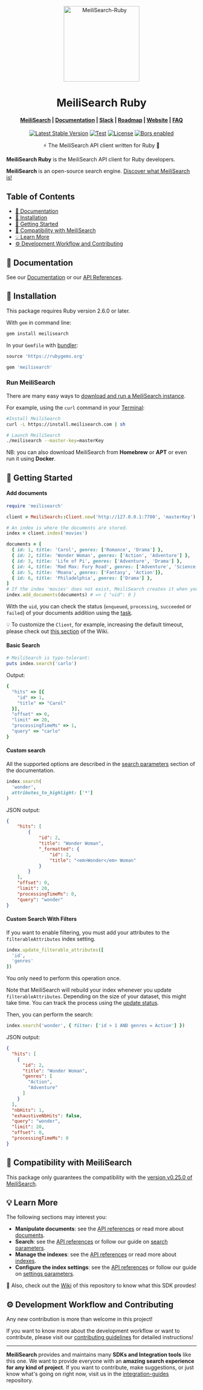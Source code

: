 <p align="center">
  <img src="https://res.cloudinary.com/meilisearch/image/upload/v1587402338/SDKs/meilisearch_ruby.svg" alt="MeiliSearch-Ruby" width="200" height="200" />
</p>

<h1 align="center">MeiliSearch Ruby</h1>

<h4 align="center">
  <a href="https://github.com/meilisearch/MeiliSearch">MeiliSearch</a> |
  <a href="https://docs.meilisearch.com">Documentation</a> |
  <a href="https://slack.meilisearch.com">Slack</a> |
  <a href="https://roadmap.meilisearch.com/tabs/1-under-consideration">Roadmap</a> |
  <a href="https://www.meilisearch.com">Website</a> |
  <a href="https://docs.meilisearch.com/faq">FAQ</a>
</h4>

<p align="center">
  <a href="https://badge.fury.io/rb/meilisearch"><img src="https://badge.fury.io/rb/meilisearch.svg" alt="Latest Stable Version"></a>
  <a href="https://github.com/meilisearch/meilisearch-ruby/actions"><img src="https://github.com/meilisearch/meilisearch-ruby/workflows/Tests/badge.svg" alt="Test"></a>
  <a href="https://github.com/meilisearch/meilisearch-ruby/blob/main/LICENSE"><img src="https://img.shields.io/badge/license-MIT-informational" alt="License"></a>
  <a href="https://app.bors.tech/repositories/28781"><img src="https://bors.tech/images/badge_small.svg" alt="Bors enabled"></a>
</p>

<p align="center">⚡ The MeiliSearch API client written for Ruby 💎</p>

**MeiliSearch Ruby** is the MeiliSearch API client for Ruby developers.

**MeiliSearch** is an open-source search engine. [Discover what MeiliSearch is!](https://github.com/meilisearch/MeiliSearch)

## Table of Contents <!-- omit in toc -->

- [📖 Documentation](#-documentation)
- [🔧 Installation](#-installation)
- [🚀 Getting Started](#-getting-started)
- [🤖 Compatibility with MeiliSearch](#-compatibility-with-meilisearch)
- [💡 Learn More](#-learn-more)
- [⚙️ Development Workflow and Contributing](#️-development-workflow-and-contributing)

## 📖 Documentation

See our [Documentation](https://docs.meilisearch.com/learn/tutorials/getting_started.html) or our [API References](https://docs.meilisearch.com/reference/api/).

## 🔧 Installation

This package requires Ruby version 2.6.0 or later.

With `gem` in command line:
```bash
gem install meilisearch
```

In your `Gemfile` with [bundler](https://bundler.io/):
```ruby
source 'https://rubygems.org'

gem 'meilisearch'
```

### Run MeiliSearch <!-- omit in toc -->

There are many easy ways to [download and run a MeiliSearch instance](https://docs.meilisearch.com/reference/features/installation.html#download-and-launch).

For example, using the `curl` command in your [Terminal](https://itconnect.uw.edu/learn/workshops/online-tutorials/web-publishing/what-is-a-terminal/):

```sh
#Install MeiliSearch
curl -L https://install.meilisearch.com | sh

# Launch MeiliSearch
./meilisearch --master-key=masterKey
```

NB: you can also download MeiliSearch from **Homebrew** or **APT** or even run it using **Docker**.

## 🚀 Getting Started

#### Add documents <!-- omit in toc -->

```ruby
require 'meilisearch'

client = MeiliSearch::Client.new('http://127.0.0.1:7700', 'masterKey')

# An index is where the documents are stored.
index = client.index('movies')

documents = [
  { id: 1, title: 'Carol', genres: ['Romance', 'Drama'] },
  { id: 2, title: 'Wonder Woman', genres: ['Action', 'Adventure'] },
  { id: 3, title: 'Life of Pi', genres: ['Adventure', 'Drama'] },
  { id: 4, title: 'Mad Max: Fury Road', genres: ['Adventure', 'Science Fiction'] },
  { id: 5, title: 'Moana', genres: ['Fantasy', 'Action']},
  { id: 6, title: 'Philadelphia', genres: ['Drama'] },
]
# If the index 'movies' does not exist, MeiliSearch creates it when you first add the documents.
index.add_documents(documents) # => { "uid": 0 }
```

With the `uid`, you can check the status (`enqueued`, `processing`, `succeeded` or `failed`) of your documents addition using the [task](https://docs.meilisearch.com/reference/api/tasks.html#get-task).

💡 To customize the `Client`, for example, increasing the default timeout, please check out [this section](https://github.com/meilisearch/meilisearch-ruby/wiki/Client-Options) of the Wiki.

#### Basic Search <!-- omit in toc -->

``` ruby
# MeiliSearch is typo-tolerant:
puts index.search('carlo')
```
Output:

```ruby
{
  "hits" => [{
    "id" => 1,
    "title" => "Carol"
  }],
  "offset" => 0,
  "limit" => 20,
  "processingTimeMs" => 1,
  "query" => "carlo"
}
```

#### Custom search <!-- omit in toc -->

All the supported options are described in the [search parameters](https://docs.meilisearch.com/reference/features/search_parameters.html) section of the documentation.

```ruby
index.search(
  'wonder',
  attributes_to_highlight: ['*']
)
```

JSON output:

```json
{
    "hits": [
        {
            "id": 2,
            "title": "Wonder Woman",
            "_formatted": {
                "id": 2,
                "title": "<em>Wonder</em> Woman"
            }
        }
    ],
    "offset": 0,
    "limit": 20,
    "processingTimeMs": 0,
    "query": "wonder"
}
```

#### Custom Search With Filters <!-- omit in toc -->

If you want to enable filtering, you must add your attributes to the `filterableAttributes` index setting.

```ruby
index.update_filterable_attributes([
  'id',
  'genres'
])
```

You only need to perform this operation once.

Note that MeiliSearch will rebuild your index whenever you update `filterableAttributes`. Depending on the size of your dataset, this might take time. You can track the process using the [update status](https://docs.meilisearch.com/reference/api/updates.html#get-an-update-status).

Then, you can perform the search:

```ruby
index.search('wonder', { filter: ['id > 1 AND genres = Action'] })
```

JSON output:

```json
{
  "hits": [
    {
      "id": 2,
      "title": "Wonder Woman",
      "genres": [
        "Action",
        "Adventure"
      ]
    }
  ],
  "nbHits": 1,
  "exhaustiveNbHits": false,
  "query": "wonder",
  "limit": 20,
  "offset": 0,
  "processingTimeMs": 0
}
```

## 🤖 Compatibility with MeiliSearch

This package only guarantees the compatibility with the [version v0.25.0 of MeiliSearch](https://github.com/meilisearch/MeiliSearch/releases/tag/v0.25.0).

## 💡 Learn More

The following sections may interest you:

- **Manipulate documents**: see the [API references](https://docs.meilisearch.com/reference/api/documents.html) or read more about [documents](https://docs.meilisearch.com/learn/core_concepts/documents.html).
- **Search**: see the [API references](https://docs.meilisearch.com/reference/api/search.html) or follow our guide on [search parameters](https://docs.meilisearch.com/reference/features/search_parameters.html).
- **Manage the indexes**: see the [API references](https://docs.meilisearch.com/reference/api/indexes.html) or read more about [indexes](https://docs.meilisearch.com/learn/core_concepts/indexes.html).
- **Configure the index settings**: see the [API references](https://docs.meilisearch.com/reference/api/settings.html) or follow our guide on [settings parameters](https://docs.meilisearch.com/reference/features/settings.html).

📖 Also, check out the [Wiki](https://github.com/meilisearch/meilisearch-ruby/wiki) of this repository to know what this SDK provdes!

## ⚙️ Development Workflow and Contributing

Any new contribution is more than welcome in this project!

If you want to know more about the development workflow or want to contribute, please visit our [contributing guidelines](/CONTRIBUTING.md) for detailed instructions!

<hr>

**MeiliSearch** provides and maintains many **SDKs and Integration tools** like this one. We want to provide everyone with an **amazing search experience for any kind of project**. If you want to contribute, make suggestions, or just know what's going on right now, visit us in the [integration-guides](https://github.com/meilisearch/integration-guides) repository.
